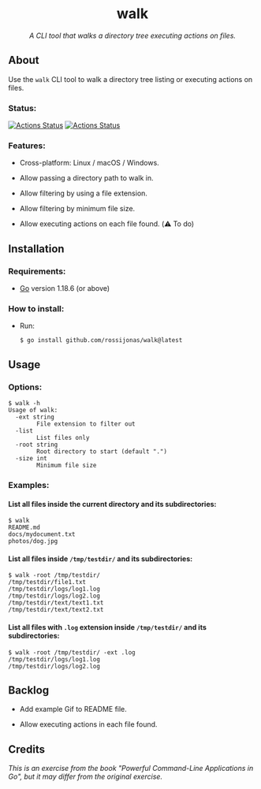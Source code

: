 <h1 align="center">walk</h1>

*<p align="center">A CLI tool that walks a directory tree executing actions on files.</p>*

## About

Use the `walk` CLI tool to walk a directory tree listing or executing actions on files.

### Status:

[![Actions Status](https://github.com/rossijonas/walk/workflows/Test/badge.svg)](https://github.com/rossijonas/walk/actions)
[![Actions Status](https://github.com/rossijonas/walk/workflows/Build/badge.svg)](https://github.com/rossijonas/walk/actions)

### Features:

- Cross-platform:  Linux / macOS / Windows.

- Allow passing a directory path to walk in.

- Allow filtering by using a file extension. 

- Allow filtering by minimum file size.

- Allow executing actions on each file found. (⚠️ To do)

## Installation

### Requirements:

- [Go](https://go.dev/) version 1.18.6 (or above)

### How to install:

- Run: 

  ```
  $ go install github.com/rossijonas/walk@latest
  ```

## Usage

### Options:

```
$ walk -h
Usage of walk:
  -ext string
        File extension to filter out
  -list
        List files only
  -root string
        Root directory to start (default ".")
  -size int
        Minimum file size
```

### Examples:

#### List all files inside the current directory and its subdirectories:

```
$ walk 
README.md
docs/mydocument.txt
photos/dog.jpg
```

#### List all files inside `/tmp/testdir/` and its subdirectories:

```
$ walk -root /tmp/testdir/
/tmp/testdir/file1.txt
/tmp/testdir/logs/log1.log
/tmp/testdir/logs/log2.log
/tmp/testdir/text/text1.txt
/tmp/testdir/text/text2.txt
```

#### List all files with `.log` extension inside `/tmp/testdir/` and its subdirectories:

```
$ walk -root /tmp/testdir/ -ext .log
/tmp/testdir/logs/log1.log
/tmp/testdir/logs/log2.log
```

## Backlog

- Add example Gif to README file.

- Allow executing actions in each file found.

## Credits

_This is an exercise from the book "Powerful Command-Line Applications in Go", but it may differ from the original exercise._
